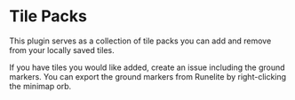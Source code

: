 # Tile Packs

This plugin serves as a collection of tile packs you can add and remove from your locally saved tiles.

If you have tiles you would like added, create an issue including the ground markers.
You can export the ground markers from Runelite by right-clicking the minimap orb.